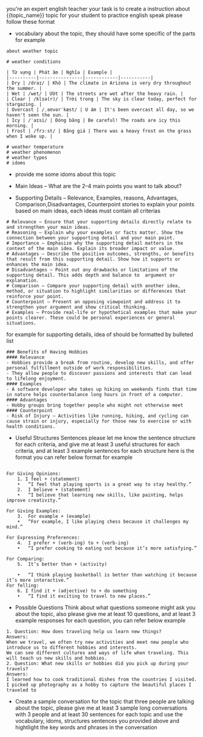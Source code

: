 you're an expert english teacher
your task is to create a instruction about {{topic_name}} topic for your student to practice english speak
please follow these format
- vocabulary about the topic,  they should have some specific of the parts
 for example 
```
about weather topic

# weather conditions

| Từ vựng | Phát âm | Nghĩa | Example |
|----------|----------------|------------|-----------|
| Dry | /draɪ/ | Khô | The climate in Arizona is very dry throughout the summer. |
| Wet | /wet/ | Ướt | The streets are wet after the heavy rain. |
| Clear | /klɪə(r)/ | Trời trong | The sky is clear today, perfect for stargazing. |
| Overcast | /ˌəʊvərˈkæst/ | U ám | It's been overcast all day, so we haven't seen the sun. |
| Icy | /ˈaɪsi/ | Đóng băng | Be careful! The roads are icy this morning. |
| Frost | /frɔːst/ | Băng giá | There was a heavy frost on the grass when I woke up. |

# weather temperature
# weather phenomenon
# weather types
# idoms
```
- provide me some idoms about this topic


- Main Ideas – What are the 2–4 main points you want to talk about?

- Supporting Details – Relevance, Examples, reasons, Advantages, Comparison,Disadvantages, Counterpoint stories to explain your points based on main ideas, each ideas must contain all criterias


```
# Relevance – Ensure that your supporting details directly relate to and strengthen your main ideas.
# Reasoning – Explain why your examples or facts matter. Show the connection between your supporting detail and your main point.
# Importance – Emphasize why the supporting detail matters in the context of the main idea. Explain its broader impact or value.
# Advantages – Describe the positive outcomes, strengths, or benefits that result from this supporting detail. Show how it supports or enhances the main idea.
# Disadvantages – Point out any drawbacks or limitations of the supporting detail. This adds depth and balance to  argument or explanation.
# Comparison – Compare your supporting detail with another idea, method, or situation to highlight similarities or differences that reinforce your point.
# Counterpoint – Present an opposing viewpoint and address it to strengthen your argument and show critical thinking.
# Examples – Provide real-life or hypothetical examples that make your points clearer. These could be personal experiences or general situations.	
```
for example for supporting details, idea of should be formatted by bulleted list 
```
### Benefits of Having Hobbies
#### Relevance
- Hobbies provide a break from routine, develop new skills, and offer personal fulfillment outside of work responsibilities. 
- They allow people to discover passions and interests that can lead to lifelong enjoyment.
#### Examples
- A software developer who takes up hiking on weekends finds that time in nature helps counterbalance long hours in front of a computer.
#### Advantages
- Hobby groups bring together people who might not otherwise meet
#### Counterpoint
- Risk of Injury – Activities like running, hiking, and cycling can cause strain or injury, especially for those new to exercise or with health conditions.
```

- Useful Structures Sentences please let me know the sentence structure for each criteria, and give me at least 3 useful structures for each criteria, and at least 3 example sentences for each structure
here is the format you can refer below format
for example 
```

For Giving Opinions:
	1. I feel + (statement)
	•	“I feel that playing sports is a great way to stay healthy.”
	2.	I believe + (statement)
	•	“I believe that learning new skills, like painting, helps improve creativity.”

For Giving Examples:
	3.	For example + (example)
	•	“For example, I like playing chess because it challenges my mind.”

For Expressing Preferences:
	4.	I prefer + (verb-ing) to + (verb-ing)
	•	“I prefer cooking to eating out because it’s more satisfying.”

For Comparing:
	5.	It’s better than + (activity)

	•	“I think playing basketball is better than watching it because it’s more interactive.”
For felling:
	6. I find it + (adjective) to + do something
	•	“I find it exciting to travel to new places.”

```

-  Possible Questions  Think about what questions someone might ask you about the topic, also please give me at least 10 questions, and at least 3 example responses for each question, you can refer below example 

```
1. Question: How does traveling help us learn new things?
Answers:
When we travel, we often try new activities and meet new people who introduce us to different hobbies and interests.
We can see different cultures and ways of life when traveling. This will teach us new skills and hobbies.
2. Question: What new skills or hobbies did you pick up during your travels?
Answers:
I learned how to cook traditional dishes from the countries I visited.
I picked up photography as a hobby to capture the beautiful places I traveled to
```


- Create a sample conversation for the topic that three people are talking about the topic, please give me at least 3 sample long conversations with 3 people and at least 30 sentences for each topic and use the vocabulary, idoms, structures sentences you provided above and hightlight the key words and phrases in the conversation
